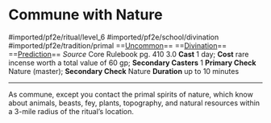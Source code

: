 # Commune with Nature
#imported/pf2e/ritual/level_6 #imported/pf2e/school/divination #imported/pf2e/tradition/primal
==[Uncommon](uncommon.md)== ==[Divination](divination.md)== ==[Prediction](prediction.md)==
*Source* Core Rulebook pg. 410 3.0
**Cast** 1 day; **Cost** rare incense worth a total value of 60 gp; **Secondary Casters** 1
**Primary Check** Nature (master); **Secondary Check** Nature
**Duration** up to 10 minutes

---
As commune, except you contact the primal spirits of nature, which know about animals, beasts, fey, plants, topography, and natural resources within a 3-mile radius of the ritual’s location.